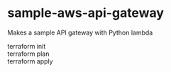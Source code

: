# sample-aws-api-gateway

Makes a sample API gateway with Python lambda

terraform init \
terraform plan \
terraform apply 
